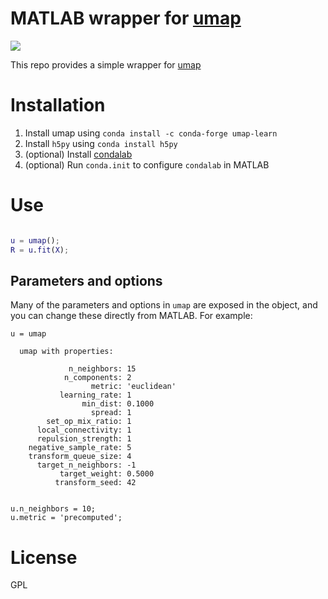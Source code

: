 # MATLAB wrapper for [umap](https://github.com/lmcinnes/umap)

![](https://user-images.githubusercontent.com/6005346/57731525-d98bb980-7668-11e9-8d85-3c35e422f2ab.png)

This repo provides a simple wrapper for [umap](https://github.com/lmcinnes/umap)

# Installation

1. Install umap using `conda install -c conda-forge umap-learn`
2. Install `h5py` using `conda install h5py`
3. (optional) Install [condalab](https://github.com/sg-s/condalab)
4. (optional) Run `conda.init` to configure `condalab` in MATLAB

# Use 

```matlab

u = umap();
R = u.fit(X);

```

## Parameters and options

Many of the parameters and options in `umap` are exposed in the object, 
and you can change these directly from MATLAB. For example:

```
u = umap

  umap with properties:

             n_neighbors: 15
            n_components: 2
                  metric: 'euclidean'
           learning_rate: 1
                min_dist: 0.1000
                  spread: 1
        set_op_mix_ratio: 1
      local_connectivity: 1
      repulsion_strength: 1
    negative_sample_rate: 5
    transform_queue_size: 4
      target_n_neighbors: -1
           target_weight: 0.5000
          transform_seed: 42


u.n_neighbors = 10;
u.metric = 'precomputed';
```


# License

GPL